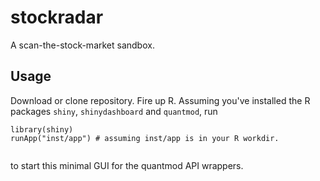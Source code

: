 # stockradar
A scan-the-stock-market sandbox.

## Usage
Download or clone repository. Fire up R. 
Assuming you've installed the R packages `shiny`, `shinydashboard` and `quantmod`, run 

```
library(shiny)
runApp("inst/app") # assuming inst/app is in your R workdir.


```

to start this minimal GUI for the quantmod API wrappers. 

